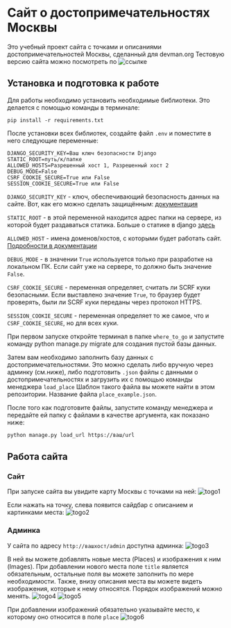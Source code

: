 # Сайт о достопримечательностях Москвы
Это учебный проект сайта с точками и описаниями достопримечательностей Москвы, сделанный для devman.org
Тестовую версию сайта можно посмотреть по ![ссылке](http://dimitryroukhadze.pythonanywhere.com/)

## Установка и подготовка к работе

Для работы необходимо установить необходимые библиотеки. Это делается с помощью команды в терминале:
```commandline
pip install -r requirements.txt
```

После установки всех библиотек, создайте файл `.env` и поместите в него следующие переменные:
```dotenv
DJANGO_SECURITY_KEY=Ваш ключ безопасности Django
STATIC_ROOT=путь/к/папке
ALLOWED_HOSTS=Разрешенный хост 1, Разрешенный хост 2
DEBUG_MODE=False
CSRF_COOKIE_SECURE=True или False
SESSION_COOKIE_SECURE=True или False
```
`DJANGO_SECURITY_KEY` - ключ, обеспечивающий безопасность данных на сайте. Вот, как его можно сделать защищённым: [документация](https://docs.djangoproject.com/en/3.1/topics/signing/)

`STATIC_ROOT` - в этой переменной находится адрес папки на сервере, из которой будет раздаваться статика. Больше о статике в django [здесь](https://docs.djangoproject.com/en/4.1/ref/contrib/staticfiles/)

`ALLOWED_HOST` - имена доменов/хостов, с которыми будет работать сайт. [Подробности в документации](https://docs.djangoproject.com/en/4.1/ref/settings/)

`DEBUG_MODE` - в значении `True` используется только при разработке на локальном ПК. Если сайт уже на сервере, то должно быть значение `False`.

`CSRF_COOKIE_SECURE` - переменная определяет, считать ли SCRF куки безопасными. Если выставлено значение `True`, то браузер будет проверять, были ли SCRF куки переданы через протокол HTTPS.

`SESSION_COOKIE_SECURE` - переменная определяет то же самое, что и `CSRF_COOKIE_SECURE`, но для всех куки.

При первом запуске откройте терминал в папке `where_to_go` и запустите команду python manage.py migrate для создания
пустой базы данных.

Затем вам необходимо заполнить базу данных с достопримечательностями. Это можно сделать либо вручную через админку (см.ниже),
либо подготовить `.json` файлы с данными о достопримечательностях и загрузить их с помощью команды менеджера `load_place` Шаблон такого файла вы можете найти в этом репозитории.
Название файла `place_example.json`.

После того как подготовите файлы, запустите команду менеджера и передайте ей папку с файлами в качестве аргумента, как показано ниже:

```bash
python manage.py load_url https://ваш/url
```

## Работа сайта

### Сайт
При запуске сайта вы увидите карту Москвы с точками на ней:
![togo1](https://user-images.githubusercontent.com/77689849/185153044-667ee4eb-b191-4799-bccc-e023f9c41f7a.JPG)

Если нажать на точку, слева появится сайдбар с описанием и картинками места:
![togo2](https://user-images.githubusercontent.com/77689849/185153111-b9499960-ee01-4abc-8579-7cefc86bd559.JPG)

### Админка

У сайта по адресу `http://вашхост/admin` доступна админка:
![togo3](https://user-images.githubusercontent.com/77689849/185153189-00285387-d4bf-4f69-9281-2ec8e5c9e6cf.JPG)

В ней вы можете добавлять новые места (Places) и изображения к ним (Images). При добавлении нового места поле `title` является
обязательным, остальные поля вы можете заполнить по мере необходимости. Также, внизу описания места вы можете видеть изображения,
которые к нему относятся. Порядок изображений можно менять.
![togo4](https://user-images.githubusercontent.com/77689849/185153279-7b980732-4a32-425b-a378-17524360440e.JPG)
![togo5](https://user-images.githubusercontent.com/77689849/185153445-144589fb-1b2b-4f08-9501-e5028d31dab8.JPG)

При добавлении изображений обязательно указывайте место, к которому оно относится в поле `place`
![togo6](https://user-images.githubusercontent.com/77689849/185153504-7dfd4913-a5be-45c9-9bca-8896e1a17b73.JPG)


